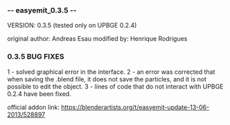 ### -- easyemit_0.3.5 -- ### 
VERSION: 0.3.5 (tested only on UPBGE 0.2.4) 

original author: Andreas Esau
modified by: Henrique Rodrigues

### 0.3.5 BUG FIXES ###

1 - solved graphical error in the interface.
2 - an error was corrected that when saving the .blend file, it does not save the particles, and it is not possible to edit the object.
3 - lines of code that do not interact with UPBGE 0.2.4 have been fixed.

official addon link: https://blenderartists.org/t/easyemit-update-13-06-2013/528897
